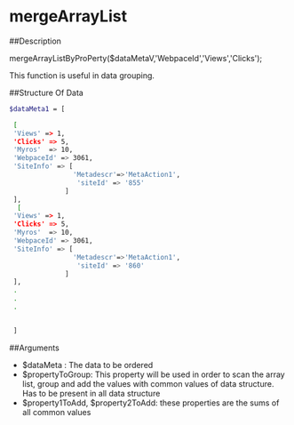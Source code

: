 # mergeArrayList

##Description

mergeArrayListByProPerty($dataMetaV,'WebpaceId','Views','Clicks');

This function is useful in data grouping. 

##Structure Of Data
```sh
$dataMeta1 = [

 [
 'Views' => 1,
 'Clicks' => 5,
 'Myros'  => 10,
 'WebpaceId' => 3061,
 'SiteInfo' => [
                'Metadescr'=>'MetaAction1',
                 'siteId' => '855'
              ]
 ],
  [
 'Views' => 1,
 'Clicks' => 5,
 'Myros'  => 10,
 'WebpaceId' => 3061,
 'SiteInfo' => [
                'Metadescr'=>'MetaAction1',
                 'siteId' => '860'
              ]
 ],
 .
 .
 .


 ]
```
##Arguments

- $dataMeta : The data to be ordered
- $propertyToGroup: This property will be used in order to scan the array list, 
group and add the values  with common values of data structure. Has to be present in all data structure
- $property1ToAdd, $property2ToAdd: these properties are the sums of all common values
